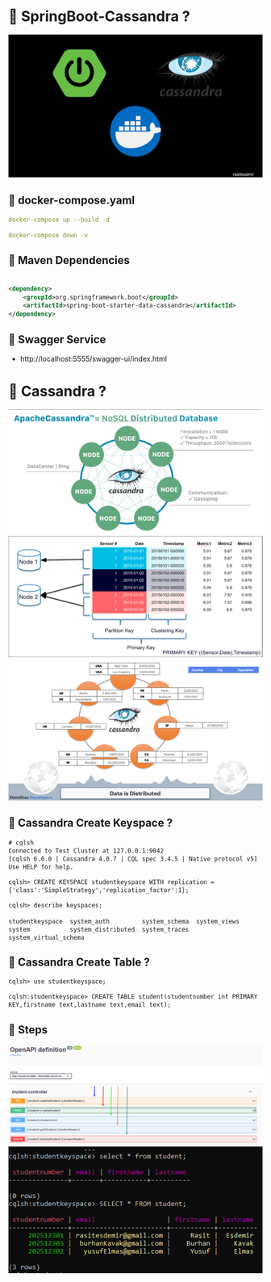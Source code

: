 # 🎯 SpringBoot-Cassandra ?

<img src="https://github.com/rasitesdmr/SpringBoot-Cassandra/blob/master/image/cas7.jpg">

## 📌 docker-compose.yaml

```yaml
docker-compose up --build -d
```

```yaml
docker-compose down -v
```

## 📌 Maven Dependencies

```xml

<dependency>
    <groupId>org.springframework.boot</groupId>
    <artifactId>spring-boot-starter-data-cassandra</artifactId>
</dependency>
```

## 📌 Swagger Service

* http://localhost:5555/swagger-ui/index.html

# 🎯 Cassandra ?

<img src="https://github.com/rasitesdmr/SpringBoot-Cassandra/blob/master/image/cas3.png">
<img src="https://github.com/rasitesdmr/SpringBoot-Cassandra/blob/master/image/cas2.PNG">
<img src="https://github.com/rasitesdmr/SpringBoot-Cassandra/blob/master/image/cas1.png">

## 📌 Cassandra Create Keyspace ?

```shell
# cqlsh
Connected to Test Cluster at 127.0.0.1:9042
[cqlsh 6.0.0 | Cassandra 4.0.7 | CQL spec 3.4.5 | Native protocol v5]
Use HELP for help.
```

```shell
cqlsh> CREATE KEYSPACE studentkeyspace WITH replication = {'class':'SimpleStrategy','replication_factor':1};
```

```shell
cqlsh> describe keyspaces;

studentkeyspace  system_auth         system_schema  system_views
system           system_distributed  system_traces  system_virtual_schema
```

## 📌 Cassandra Create Table ?

```shell
cqlsh> use studentkeyspace;
```

```shell
cqlsh:studentkeyspace> CREATE TABLE student(studentnumber int PRIMARY KEY,firstname text,lastname text,email text);
```

## 📌 Steps

<img src="https://github.com/rasitesdmr/SpringBoot-Cassandra/blob/master/image/cas9.png">

<img src="https://github.com/rasitesdmr/SpringBoot-Cassandra/blob/master/image/cas10.png">



